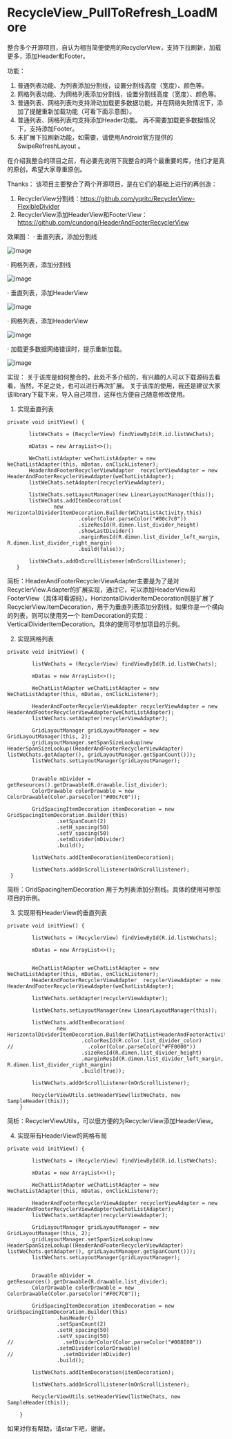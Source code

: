 # RecycleView_PullToRefresh_LoadMore
整合多个开源项目，自认为相当简便使用的RecyclerView，支持下拉刷新，加载更多，添加Header和Footer。

功能：
 1. 普通列表功能、为列表添加分割线，设置分割线高度（宽度）、颜色等。
 2. 网格列表功能、为网格列表添加分割线，设置分割线高度（宽度）、颜色等。
 3. 普通列表、网格列表均支持滑动加载更多数据功能，并在网络失败情况下，添加了提醒重新加载功能（可看下面示意图）。
 4. 普通列表、网格列表均支持添加Header功能。 再不需要加载更多数据情况下，支持添加Footer。
 5. 未扩展下拉刷新功能，如需要，请使用Android官方提供的SwipeRefreshLayout 。

 在介绍我整合的项目之前，有必要先说明下我整合的两个最重要的库，他们才是真的原创，希望大家尊重原创。

Thanks：
 该项目主要整合了两个开源项目，是在它们的基础上进行的再创造：
 1. RecyclerView分割线：https://github.com/yqritc/RecyclerView-FlexibleDivider
 2. RecyclerView添加HeaderView和FooterView：https://github.com/cundong/HeaderAndFooterRecyclerView

效果图：
· 垂直列表，添加分割线

![image](https://github.com/zuiwuyuan/RecycleView_PullToRefresh_LoadMore/blob/master/imgs/2.png)

· 网格列表，添加分割线

![image](https://github.com/zuiwuyuan/RecycleView_PullToRefresh_LoadMore/blob/master/imgs/3.png)

· 垂直列表，添加HeaderView

![image](https://github.com/zuiwuyuan/RecycleView_PullToRefresh_LoadMore/blob/master/imgs/4.png)

· 网格列表，添加HeaderView

![image](https://github.com/zuiwuyuan/RecycleView_PullToRefresh_LoadMore/blob/master/imgs/5.png)


· 加载更多数据网络错误时，提示重新加载。

![image](https://github.com/zuiwuyuan/RecycleView_PullToRefresh_LoadMore/blob/master/imgs/6.png)

 实现：
  关于该库是如何整合的，此处不多介绍的，有兴趣的人可以下载源码去看看，当然，不足之处，也可以进行再次扩展。
 关于该库的使用，我还是建议大家该library下载下来，导入自己项目，这样也方便自己随意修改使用。

1. 实现垂直列表
 ``` 
private void initView() {

        listWeChats = (RecyclerView) findViewById(R.id.listWeChats);

        mDatas = new ArrayList<>();

        WeChatListAdapter weChatListAdapter = new WeChatListAdapter(this, mDatas, onClickListener);
        HeaderAndFooterRecyclerViewAdapter  recyclerViewAdapter = new HeaderAndFooterRecyclerViewAdapter(weChatListAdapter);
        listWeChats.setAdapter(recyclerViewAdapter);

        listWeChats.setLayoutManager(new LinearLayoutManager(this));
        listWeChats.addItemDecoration(
                new HorizontalDividerItemDecoration.Builder(WChatListActivity.this)
                        .color(Color.parseColor("#00c7c0"))
                        .sizeResId(R.dimen.list_divider_height)
                        .showLastDivider()
                        .marginResId(R.dimen.list_divider_left_margin, R.dimen.list_divider_right_margin)
                        .build(false));

        listWeChats.addOnScrollListener(mOnScrollListener);
    }
 ``` 
 
 简析：HeaderAndFooterRecyclerViewAdapter主要是为了是对RecyclerView.Adapter的扩展实现，通过它，可以添加HeaderView和FooterView（具体可看源码）。HorizontalDividerItemDecoration则是扩展了RecyclerView.ItemDecoration，用于为垂直列表添加分割线，如果你是一个横向的列表，则可以使用另一个
ItemDecoration的实现：VerticalDividerItemDecoration。具体的使用可参加项目的示例。

2. 实现网格列表
``` 
private void initView() {

        listWeChats = (RecyclerView) findViewById(R.id.listWeChats);

        mDatas = new ArrayList<>();

        WeChatListAdapter weChatListAdapter = new WeChatListAdapter(this, mDatas, onClickListener);

        HeaderAndFooterRecyclerViewAdapter recyclerViewAdapter = new HeaderAndFooterRecyclerViewAdapter(weChatListAdapter);
        listWeChats.setAdapter(recyclerViewAdapter);

        GridLayoutManager gridLayoutManager = new GridLayoutManager(this, 2);
        gridLayoutManager.setSpanSizeLookup(new HeaderSpanSizeLookup((HeaderAndFooterRecyclerViewAdapter) listWeChats.getAdapter(), gridLayoutManager.getSpanCount()));
        listWeChats.setLayoutManager(gridLayoutManager);


        Drawable mDivider = getResources().getDrawable(R.drawable.list_divider);
        ColorDrawable colorDrawable = new ColorDrawable(Color.parseColor("#00c7c0"));

        GridSpacingItemDecoration itemDecoration = new GridSpacingItemDecoration.Builder(this)
                .setSpanCount(2)
                .setH_spacing(50)
                .setV_spacing(50)
                .setmDivider(mDivider)
                .build();

        listWeChats.addItemDecoration(itemDecoration);

        listWeChats.addOnScrollListener(mOnScrollListener);
 }
 ``` 
简析：GridSpacingItemDecoration 用于为列表添加分割线。具体的使用可参加项目的示例。

3. 实现带有HeaderView的垂直列表
``` 
private void initView() {

        listWeChats = (RecyclerView) findViewById(R.id.listWeChats);

        mDatas = new ArrayList<>();


        WeChatListAdapter weChatListAdapter = new WeChatListAdapter(this, mDatas, onClickListener);
        HeaderAndFooterRecyclerViewAdapter  recyclerViewAdapter = new HeaderAndFooterRecyclerViewAdapter(weChatListAdapter);

        listWeChats.setAdapter(recyclerViewAdapter);

        listWeChats.setLayoutManager(new LinearLayoutManager(this));

        listWeChats.addItemDecoration(
                new HorizontalDividerItemDecoration.Builder(WChatListHeaderAndFooterActivity.this)
                        .colorResId(R.color.list_divider_color)
//                        .color(Color.parseColor("#FF0000"))
                        .sizeResId(R.dimen.list_divider_height)
                        .marginResId(R.dimen.list_divider_left_margin, R.dimen.list_divider_right_margin)
                        .build(true));

        listWeChats.addOnScrollListener(mOnScrollListener);

        RecyclerViewUtils.setHeaderView(listWeChats, new SampleHeader(this));
    }
 ``` 
简析：RecyclerViewUtils，可以很方便的为RecyclerView添加HeaderView。

4. 实现带有HeaderView的网格布局
```  
private void initView() {

        listWeChats = (RecyclerView) findViewById(R.id.listWeChats);

        mDatas = new ArrayList<>();

        WeChatListAdapter weChatListAdapter = new WeChatListAdapter(this, mDatas, onClickListener);

        HeaderAndFooterRecyclerViewAdapter recyclerViewAdapter = new HeaderAndFooterRecyclerViewAdapter(weChatListAdapter);
        listWeChats.setAdapter(recyclerViewAdapter);

        GridLayoutManager gridLayoutManager = new GridLayoutManager(this, 2);
        gridLayoutManager.setSpanSizeLookup(new HeaderSpanSizeLookup((HeaderAndFooterRecyclerViewAdapter) listWeChats.getAdapter(), gridLayoutManager.getSpanCount()));
        listWeChats.setLayoutManager(gridLayoutManager);


        Drawable mDivider = getResources().getDrawable(R.drawable.list_divider);
        ColorDrawable colorDrawable = new ColorDrawable(Color.parseColor("#F0C7C0"));

        GridSpacingItemDecoration itemDecoration = new GridSpacingItemDecoration.Builder(this)
                .hasHeader()
                .setSpanCount(2)
                .setH_spacing(50)
                .setV_spacing(50)
//                .setDividerColor(Color.parseColor("#008E00"))
                .setmDivider(colorDrawable)
//                .setmDivider(mDivider)
                .build();

        listWeChats.addItemDecoration(itemDecoration);

        listWeChats.addOnScrollListener(mOnScrollListener);

        RecyclerViewUtils.setHeaderView(listWeChats, new SampleHeader(this));

    }
``` 

如果对你有帮助，请star下吧，谢谢。



